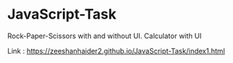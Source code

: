 # JavaScript-Task

Rock-Paper-Scissors with and without UI.
Calculator with UI

Link : https://zeeshanhaider2.github.io/JavaScript-Task/index1.html
